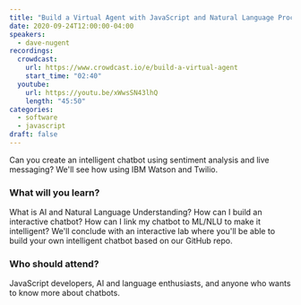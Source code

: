 ```yaml
---
title: "Build a Virtual Agent with JavaScript and Natural Language Processing"
date: 2020-09-24T12:00:00-04:00
speakers:
  - dave-nugent
recordings:
  crowdcast:
    url: https://www.crowdcast.io/e/build-a-virtual-agent
    start_time: "02:40"
  youtube:
    url: https://youtu.be/xWwsSN43lhQ
    length: "45:50"
categories:
  - software
  - javascript
draft: false
---
```


Can you create an intelligent chatbot using sentiment analysis and live messaging? We'll see how using IBM Watson and Twilio.

### What will you learn?

What is AI and Natural Language Understanding?
How can I build an interactive chatbot?
How can I link my chatbot to ML/NLU to make it intelligent?
We'll conclude with an interactive lab where you'll be able to build your own intelligent chatbot based on our GitHub repo.

### Who should attend?

JavaScript developers, AI and language enthusiasts, and anyone who wants to know more about chatbots.
